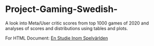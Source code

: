 # Project-Gaming-Swedish-
A look into Meta/User critic scores from top 1000 games of 2020 and analyses of scores and distributions using tables and plots. 

For HTML Document:
[En Studie Inom Spelvärlden](https://htmlpreview.github.io/?https://github.com/NANyberg/Project-Gaming-Swedish-/blob/main/R/StudieInomSpelv%C3%A4rlden.html)
